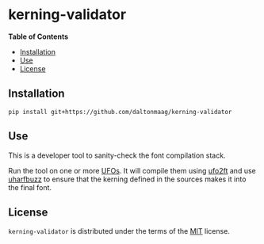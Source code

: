 # kerning-validator

**Table of Contents**

- [Installation](#installation)
- [Use](#use)
- [License](#license)

## Installation

```console
pip install git+https://github.com/daltonmaag/kerning-validator
```

## Use

This is a developer tool to sanity-check the font compilation stack.

Run the tool on one or more [UFOs](https://unifiedfontobject.org/). It will compile them using [ufo2ft](https://github.com/googlefonts/ufo2ft/) and use [uharfbuzz](https://github.com/harfbuzz/uharfbuzz/) to ensure that the kerning defined in the sources makes it into the final font.

## License

`kerning-validator` is distributed under the terms of the [MIT](https://spdx.org/licenses/MIT.html) license.
